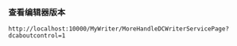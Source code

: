 ### 查看编辑器版本

```
http://localhost:10000/MyWriter/MoreHandleDCWriterServicePage?dcaboutcontrol=1
```

